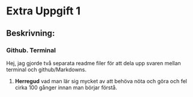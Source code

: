 # Extra Uppgift 1

## Beskrivning: 
### Github. Terminal

Hej, jag gjorde två separata readme filer för att dela upp svaren mellan terminal och github/Markdowns. 
1.  **Herregud** vad man lär sig mycket av att behöva nöta och göra och fel cirka 100 gånger innan man börjar förstå.

